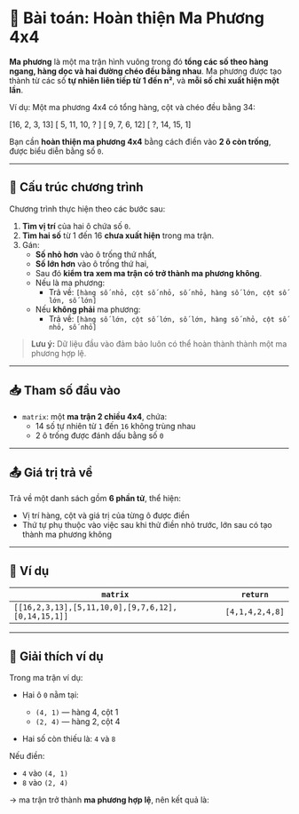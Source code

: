 # 🔢 Bài toán: Hoàn thiện Ma Phương 4x4

**Ma phương** là một ma trận hình vuông trong đó **tổng các số theo hàng ngang, hàng dọc và hai đường chéo đều bằng nhau**. Ma phương được tạo thành từ các số **tự nhiên liên tiếp từ 1 đến n²**, và **mỗi số chỉ xuất hiện một lần**.

Ví dụ: Một ma phương 4x4 có tổng hàng, cột và chéo đều bằng 34:

[16, 2, 3, 13]
[ 5, 11, 10, ? ]
[ 9, 7, 6, 12]
[ ?, 14, 15, 1]


Bạn cần **hoàn thiện ma phương 4x4** bằng cách điền vào **2 ô còn trống**, được biểu diễn bằng số `0`.

---

## 🧱 Cấu trúc chương trình

Chương trình thực hiện theo các bước sau:

1. **Tìm vị trí** của hai ô chứa số `0`.
2. **Tìm hai số** từ 1 đến 16 **chưa xuất hiện** trong ma trận.
3. Gán:
   - **Số nhỏ hơn** vào ô trống thứ nhất,
   - **Số lớn hơn** vào ô trống thứ hai,
   - Sau đó **kiểm tra xem ma trận có trở thành ma phương không**.
   - Nếu là ma phương:
     - Trả về: `[hàng số nhỏ, cột số nhỏ, số nhỏ, hàng số lớn, cột số lớn, số lớn]`
   - Nếu **không phải** ma phương:
     - Trả về: `[hàng số lớn, cột số lớn, số lớn, hàng số nhỏ, cột số nhỏ, số nhỏ]`

> **Lưu ý:** Dữ liệu đầu vào đảm bảo luôn có thể hoàn thành thành một ma phương hợp lệ.

---

## 📥 Tham số đầu vào

- `matrix`: một **ma trận 2 chiều 4x4**, chứa:
  - 14 số tự nhiên từ `1` đến `16` không trùng nhau
  - 2 ô trống được đánh dấu bằng số `0`

---

## 📤 Giá trị trả về

Trả về một danh sách gồm **6 phần tử**, thể hiện:
- Vị trí hàng, cột và giá trị của từng ô được điền
- Thứ tự phụ thuộc vào việc sau khi thử điền nhỏ trước, lớn sau có tạo thành ma phương không

---

## 🧪 Ví dụ

| `matrix`                                         | `return`        |
|--------------------------------------------------|------------------|
| `[[16,2,3,13],[5,11,10,0],[9,7,6,12],[0,14,15,1]]` | `[4,1,4,2,4,8]`  |

---

## 📖 Giải thích ví dụ

Trong ma trận ví dụ:

- Hai ô `0` nằm tại:
  - `(4, 1)` — hàng 4, cột 1
  - `(2, 4)` — hàng 2, cột 4

- Hai số còn thiếu là: `4` và `8`

Nếu điền:
- `4` vào `(4, 1)`
- `8` vào `(2, 4)`

→ ma trận trở thành **ma phương hợp lệ**, nên kết quả là:


